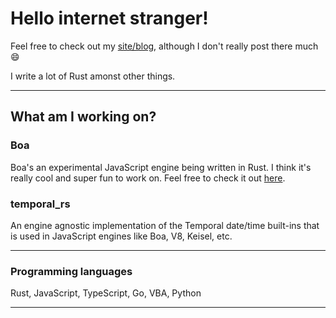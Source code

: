 # Hello internet stranger!

Feel free to check out my [site/blog](https://nekevss.github.io), although I don't really post there much :smile:

I write a lot of Rust amonst other things.

---

## What am I working on?

### Boa

Boa's an experimental JavaScript engine being written in Rust. I think it's really cool and super fun to work on. Feel free to check it out [here](https://github.com/boa-dev/boa).

### temporal_rs

An engine agnostic implementation of the Temporal date/time built-ins that is used in JavaScript engines like Boa, V8, Keisel, etc.

---

### Programming languages

Rust, JavaScript, TypeScript, Go, VBA, Python

---
